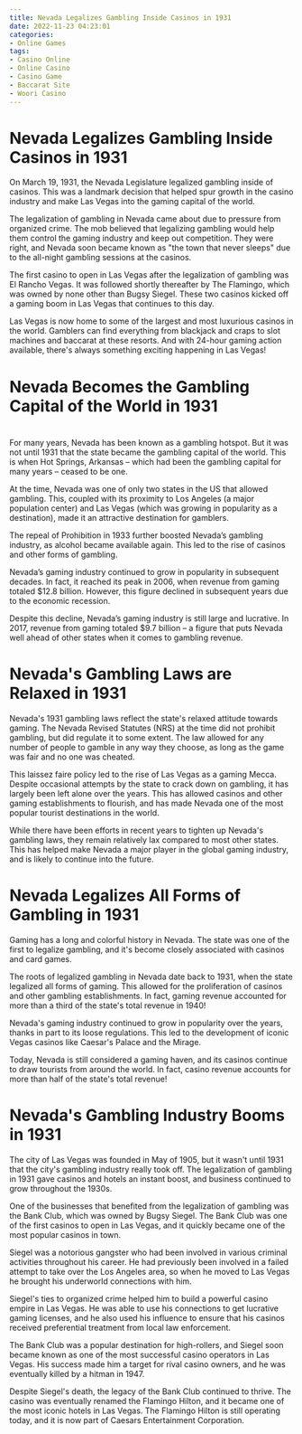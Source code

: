 ```yaml
---
title: Nevada Legalizes Gambling Inside Casinos in 1931
date: 2022-11-23 04:23:01
categories:
- Online Games
tags:
- Casino Online
- Online Casino
- Casino Game
- Baccarat Site
- Woori Casino
---
```



#  Nevada Legalizes Gambling Inside Casinos in 1931

On March 19, 1931, the Nevada Legislature legalized gambling inside of casinos. This was a landmark decision that helped spur growth in the casino industry and make Las Vegas into the gaming capital of the world.

The legalization of gambling in Nevada came about due to pressure from organized crime. The mob believed that legalizing gambling would help them control the gaming industry and keep out competition. They were right, and Nevada soon became known as "the town that never sleeps" due to the all-night gambling sessions at the casinos.

The first casino to open in Las Vegas after the legalization of gambling was El Rancho Vegas. It was followed shortly thereafter by The Flamingo, which was owned by none other than Bugsy Siegel. These two casinos kicked off a gaming boom in Las Vegas that continues to this day.

Las Vegas is now home to some of the largest and most luxurious casinos in the world. Gamblers can find everything from blackjack and craps to slot machines and baccarat at these resorts. And with 24-hour gaming action available, there's always something exciting happening in Las Vegas!

#  Nevada Becomes the Gambling Capital of the World in 1931

#

For many years, Nevada has been known as a gambling hotspot. But it was not until 1931 that the state became the gambling capital of the world. This is when Hot Springs, Arkansas – which had been the gambling capital for many years – ceased to be one.

At the time, Nevada was one of only two states in the US that allowed gambling. This, coupled with its proximity to Los Angeles (a major population center) and Las Vegas (which was growing in popularity as a destination), made it an attractive destination for gamblers.

The repeal of Prohibition in 1933 further boosted Nevada’s gambling industry, as alcohol became available again. This led to the rise of casinos and other forms of gambling.

Nevada’s gaming industry continued to grow in popularity in subsequent decades. In fact, it reached its peak in 2006, when revenue from gaming totaled $12.8 billion. However, this figure declined in subsequent years due to the economic recession.

Despite this decline, Nevada’s gaming industry is still large and lucrative. In 2017, revenue from gaming totaled $9.7 billion – a figure that puts Nevada well ahead of other states when it comes to gambling revenue.

#  Nevada's Gambling Laws are Relaxed in 1931

Nevada's 1931 gambling laws reflect the state's relaxed attitude towards gaming. The Nevada Revised Statutes (NRS) at the time did not prohibit gambling, but did regulate it to some extent. The law allowed for any number of people to gamble in any way they choose, as long as the game was fair and no one was cheated.

This laissez faire policy led to the rise of Las Vegas as a gaming Mecca. Despite occasional attempts by the state to crack down on gambling, it has largely been left alone over the years. This has allowed casinos and other gaming establishments to flourish, and has made Nevada one of the most popular tourist destinations in the world.

While there have been efforts in recent years to tighten up Nevada's gambling laws, they remain relatively lax compared to most other states. This has helped make Nevada a major player in the global gaming industry, and is likely to continue into the future.

#  Nevada Legalizes All Forms of Gambling in 1931

 Gaming has a long and colorful history in Nevada. The state was one of the first to legalize gambling, and it's become closely associated with casinos and card games.

The roots of legalized gambling in Nevada date back to 1931, when the state legalized all forms of gaming. This allowed for the proliferation of casinos and other gambling establishments. In fact, gaming revenue accounted for more than a third of the state's total revenue in 1940!

Nevada's gaming industry continued to grow in popularity over the years, thanks in part to its loose regulations. This led to the development of iconic Vegas casinos like Caesar's Palace and the Mirage.

Today, Nevada is still considered a gaming haven, and its casinos continue to draw tourists from around the world. In fact, casino revenue accounts for more than half of the state's total revenue!

#  Nevada's Gambling Industry Booms in 1931

The city of Las Vegas was founded in May of 1905, but it wasn't until 1931 that the city's gambling industry really took off. The legalization of gambling in 1931 gave casinos and hotels an instant boost, and business continued to grow throughout the 1930s.

One of the businesses that benefited from the legalization of gambling was the Bank Club, which was owned by Bugsy Siegel. The Bank Club was one of the first casinos to open in Las Vegas, and it quickly became one of the most popular casinos in town.

Siegel was a notorious gangster who had been involved in various criminal activities throughout his career. He had previously been involved in a failed attempt to take over the Los Angeles area, so when he moved to Las Vegas he brought his underworld connections with him.

Siegel's ties to organized crime helped him to build a powerful casino empire in Las Vegas. He was able to use his connections to get lucrative gaming licenses, and he also used his influence to ensure that his casinos received preferential treatment from local law enforcement.

The Bank Club was a popular destination for high-rollers, and Siegel soon became known as one of the most successful casino operators in Las Vegas. His success made him a target for rival casino owners, and he was eventually killed by a hitman in 1947.

Despite Siegel's death, the legacy of the Bank Club continued to thrive. The casino was eventually renamed the Flamingo Hilton, and it became one of the most iconic hotels in Las Vegas. The Flamingo Hilton is still operating today, and it is now part of Caesars Entertainment Corporation.
